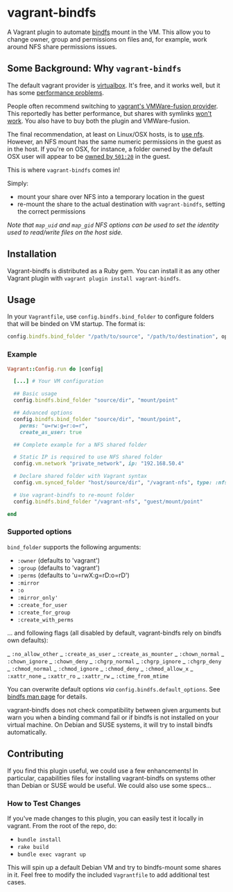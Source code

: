 # vagrant-bindfs

A Vagrant plugin to automate [bindfs](http://bindfs.org/) mount in the VM. This allow you to change
owner, group and permissions on files and, for example, work around NFS share permissions issues.


## Some Background: Why `vagrant-bindfs`

The default vagrant provider is [virtualbox](https://www.virtualbox.org/).
It's free, and it works well, but it has some [performance problems](http://snippets.aktagon.com/snippets/609-Slow-IO-performance-with-Vagrant-and-VirtualBox-).

People often recommend switching to [vagrant's VMWare-fusion provider](http://www.vagrantup.com/vmware).
This reportedly has better performance, but shares with symlinks [won't work](http://communities.vmware.com/thread/428199?start=0&tstart=0).
You also have to buy both the plugin and VMWare-fusion.

The final recommendation, at least on Linux/OSX hosts, is to [use nfs](http://docs.vagrantup.com/v2/synced-folders/nfs.html).
However, an NFS mount has the same numeric permissions in the guest as in the host.
If you're on OSX, for instance, a folder owned by the default OSX user will appear to be [owned by `501:20`](https://groups.google.com/forum/?fromgroups#!topic/vagrant-up/qXXJ-AQuKQM) in the guest.

This is where `vagrant-bindfs` comes in!

Simply:

- mount your share over NFS into a temporary location in the guest
- re-mount the share to the actual destination with `vagrant-bindfs`, setting the correct permissions

_Note that `map_uid` and `map_gid` NFS options can be used to set the identity used to read/write files on the host side._

## Installation

Vagrant-bindfs is distributed as a Ruby gem. You can install it as any other Vagrant plugin
with `vagrant plugin install vagrant-bindfs`.


## Usage

In your `Vagrantfile`, use `config.bindfs.bind_folder` to configure folders that will be binded on VM
startup. The format is:

```ruby
config.bindfs.bind_folder "/path/to/source", "/path/to/destination", options
```


### Example

```ruby
Vagrant::Config.run do |config|

  [...] # Your VM configuration

  ## Basic usage
  config.bindfs.bind_folder "source/dir", "mount/point"

  ## Advanced options
  config.bindfs.bind_folder "source/dir", "mount/point",
  	perms: "u=rw:g=r:o=r",
  	create_as_user: true

  ## Complete example for a NFS shared folder

  # Static IP is required to use NFS shared folder
  config.vm.network "private_network", ip: "192.168.50.4"

  # Declare shared folder with Vagrant syntax
  config.vm.synced_folder "host/source/dir", "/vagrant-nfs", type: :nfs

  # Use vagrant-bindfs to re-mount folder
  config.bindfs.bind_folder "/vagrant-nfs", "guest/mount/point"

end
```


### Supported options

`bind_folder` supports the following arguments:

- `:owner` (defaults to 'vagrant')
- `:group` (defaults to 'vagrant')
- `:perms` (defaults to 'u=rwX:g=rD:o=rD')
- `:mirror`
- `:o`
- `:mirror_only'`
- `:create_for_user`
- `:create_for_group`
- `:create_with_perms`

… and following flags (all disabled by default, vagrant-bindfs rely on bindfs own defaults):

_ `:no_allow_other`
_ `:create_as_user`
_ `:create_as_mounter`
_ `:chown_normal`
_ `:chown_ignore`
_ `:chown_deny`
_ `:chgrp_normal`
_ `:chgrp_ignore`
_ `:chgrp_deny`
_ `:chmod_normal`
_ `:chmod_ignore`
_ `:chmod_deny`
_ `:chmod_allow_x`
_ `:xattr_none`
_ `:xattr_ro`
_ `:xattr_rw`
_ `:ctime_from_mtime`
    
You can overwrite default options _via_ `config.bindfs.default_options`. See 
[bindfs man page](http://bindfs.org/docs/bindfs.1.html) for details.

vagrant-bindfs does not check compatibility between given arguments but warn you when a binding 
command fail or if bindfs is not installed on your virtual machine. On Debian and SUSE systems, it
will try to install bindfs automatically.


## Contributing

If you find this plugin useful, we could use a few enhancements! In particular, capabilities files
for installing vagrant-bindfs on systems other than Debian or SUSE would be useful. We could also
use some specs…


### How to Test Changes

If you've made changes to this plugin, you can easily test it locally in vagrant. From the root of
the repo, do:

- `bundle install`
- `rake build`
- `bundle exec vagrant up`

This will spin up a default Debian VM and try to bindfs-mount some shares in it. Feel free to modify
the included `Vagrantfile` to add additional test cases.
